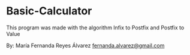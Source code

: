 # Basic-Calculator
This program was made with the algorithm Infix to Postfix and Postfix to Value

By: María Fernanda Reyes Álvarez
fernanda.alvarez@gmail.com
